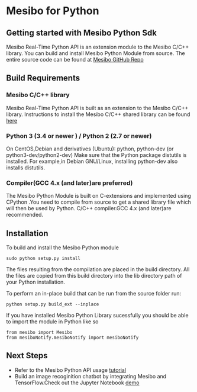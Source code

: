 # Mesibo for Python

## Getting started with Mesibo Python Sdk
Mesibo Real-Time Python API is an extension module to the Mesibo C/C++ library. You can build and install Mesibo Python Module from source. The entire source code can be found at [Mesibo GitHub Repo](https://github.com/mesibo/python)

## Build Requirements 

###  Mesibo C/C++ library
Mesibo Real-Time Python API is built as an extension to the Mesibo C/C++ library. 
Instructions to install the Mesibo C/C++ shared library can be found [here](https://mesibo.com/documentation/install/linux/#install-using-the-convenience-script)

### Python 3 (3.4 or newer ) / Python 2 (2.7 or newer)
  On CentOS,Debian and derivatives (Ubuntu): python, python-dev (or python3-dev/python2-dev)
  Make sure that the Python package distutils is installed. For example,in Debian GNU/Linux, installing python-dev also      installs distutils.

### Compiler(GCC 4.x (and later)are preferred)
The Mesibo Python Module is built on C-extensions and implemented using CPython .You need to compile from source to get a shared library file which will then be used by Python.
  C/C++ compiler.GCC 4.x (and later)are recommended.
  
## Installation

To build and install the Mesibo Python module
```
sudo python setup.py install

```
The files resulting from the compilation are placed in the build directory. All the files are copied from this build directory into the lib directory path of your Python installation.

To perform an in-place build that can be run from the source folder run:
```
python setup.py build_ext --inplace
```


If you have installed Mesibo Python Library sucessfully  you should be able to import the module in Python like so
```
from mesibo import Mesibo
from mesiboNotify.mesiboNotify import mesiboNotify
```
## Next Steps
- Refer to the Mesibo Python API usage [tutorial](https://github.com/mesibo/python)
- Build an image recoginition chatbot by integrating Mesibo and TensorFlow.Check out the Jupyter Notebook [demo](https://colab.research.google.com/drive/1KDASF7tCVMsmvpD1mMrD4uEo-MKiZ6DA#scrollTo=KPr32jdGYOnU)
